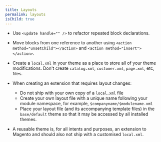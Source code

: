 ```yaml
---
title: Layouts
permalink: layouts
isChild: true
---
```


* Use `<update handle="" />` to refactor repeated block declarations.
* Move blocks from one reference to another using `<action method="unsetChild"></action>` and `<action method="insert"></action>`.
* Create a `local.xml` in your theme as a place to store all of your theme modifications.  Don't create `catalog.xml`, `customer.xml`, `page.xml`, etc, files.

* When creating an extension that requires layout changes:
	* Do not ship with your own copy of a `local.xml` file
	* Create your own layout file with a unique name following your module namespace, for example, `$companyname/$modulename.xml`
	* Place your layout file (and its accompanying template files) in the `base/default` theme so that it may be accessed by all installed themes.

* A reusable theme is, for all intents and purposes, an extension to Magento and should also not ship with a customised `local.xml`.